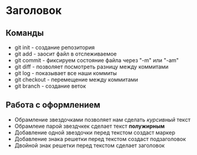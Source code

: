 # Заголовок 
## Команды
* git init - создание репозитория 
* git add - заосит файл в отслеживаемое 
* git commit - фиксируем состояние файла через "-m" или "-am"
* git diff - позволяет посмотреть  разницу между коммитами 
* git log - показывает все наши коммиты
* git checkout - перемещение между коммитами 
* git branch - создание веток 

## Работа с оформлением 
* Обрамление звездочками позволяет нам сделать *курсивный* текст 
* Обрамлеие парой звездчкек сделает текст **полужирным**
* Добавление одной звездочки перед текстом создаст маркер 
* Добавление знака решетки перед текстом создаст подзаголовок
* Двойной знак решетки перед текстом сделает заголовок
